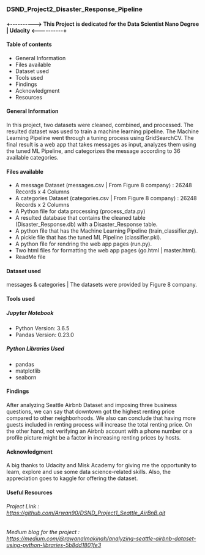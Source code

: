 ### DSND_Project2_Disaster_Response_Pipeline

#### +----------> This Project is dedicated for the Data Scientist Nano Degree | Udacity <----------+

#### Table of contents
* General Information
* Files available
* Dataset used
* Tools used
* Findings
* Acknowledgment 
* Resources

#### General Information
In this project, two datasets were cleaned, combined, and processed. The resulted dataset was used to train a machine learning pipeline.
The Machine Learning Pipeline went through a tuning process using GridSearchCV.
The final result is a web app that takes messages as input, analyzes them using the tuned ML Pipeline, and categorizes the message according to 36 available categories.

#### Files available
* A message Dataset (messages.csv | From Figure 8 company) : 26248 Records x 4 Columns
* A categories Dataset (categories.csv | From Figure 8 company) : 26248 Records x 2 Columns
* A Python file for data processing (process_data.py)
* A resulted database that contains the cleaned table (Disaster_Response.db) with a Disaster_Response table.
* A python file that has the Machine Learning Pipeline (train_classifier.py).
* A pickle file that has the tuned ML Pipeline (classifier.pkl).
* A python file for rendring the web app pages (run.py).
* Two html files for formatting the web app pages (go.html | master.html).
* ReadMe file

#### Dataset used
messages & categories | The datasets were provided by Figure 8 company.

#### Tools used
##### Jupyter Notebook
* Python Version: 3.6.5
* Pandas Version: 0.23.0

##### Python Libraries Used
* pandas 
* matplotlib
* seaborn

#### Findings

After analyzing Seattle Airbnb Dataset and imposing three business questions, we can say that downtown got the highest renting price compared to other neighborhoods. We also can conclude that having more guests included in renting process will increase the total renting price. On the other hand, not verifying an Airbnb account with a phone number or a profile picture might be a factor in increasing renting prices by hosts.

#### Acknowledgment 
A big thanks to Udacity and Misk Academy for giving me the opportunity to learn, explore and use some data science-related skills.
Also, the appreciation goes to kaggle for offering the dataset.


#### Useful Resources
###### Project Link :  https://github.com/Arwan90/DSND_Project1_Seattle_AirBnB.git
###### Medium blog for the project : https://medium.com/@rawanalmakinah/analyzing-seattle-airbnb-dataset-using-python-libraries-5b8dd1801fe3

